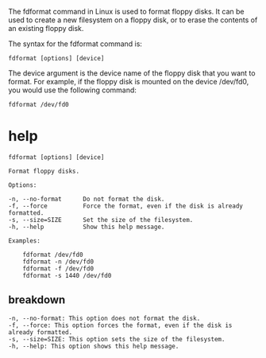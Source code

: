 The fdformat command in Linux is used to format floppy disks. It can be used to create a new filesystem on a floppy disk, or to erase the contents of an existing floppy disk.

The syntax for the fdformat command is:

`fdformat [options] [device]`

The device argument is the device name of the floppy disk that you want to format. For example, if the floppy disk is mounted on the device /dev/fd0, you would use the following command:

`fdformat /dev/fd0`

# help 

```
fdformat [options] [device]

Format floppy disks.

Options:

-n, --no-format      Do not format the disk.
-f, --force          Force the format, even if the disk is already formatted.
-s, --size=SIZE      Set the size of the filesystem.
-h, --help           Show this help message.

Examples:

    fdformat /dev/fd0
    fdformat -n /dev/fd0
    fdformat -f /dev/fd0
    fdformat -s 1440 /dev/fd0
```

## breakdown

```
-n, --no-format: This option does not format the disk.
-f, --force: This option forces the format, even if the disk is already formatted.
-s, --size=SIZE: This option sets the size of the filesystem.
-h, --help: This option shows this help message.
```

